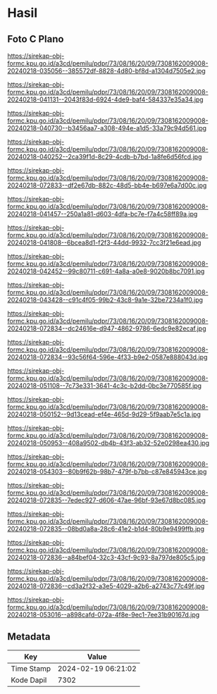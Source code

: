 # Hasil

## Foto C Plano

https://sirekap-obj-formc.kpu.go.id/a3cd/pemilu/pdpr/73/08/16/20/09/7308162009008-20240218-035056--385572df-8828-4d80-bf8d-a1304d7505e2.jpg

https://sirekap-obj-formc.kpu.go.id/a3cd/pemilu/pdpr/73/08/16/20/09/7308162009008-20240218-041131--2043f83d-6924-4de9-baf4-584337e35a34.jpg

https://sirekap-obj-formc.kpu.go.id/a3cd/pemilu/pdpr/73/08/16/20/09/7308162009008-20240218-040730--b3456aa7-a308-494e-a1d5-33a79c94d561.jpg

https://sirekap-obj-formc.kpu.go.id/a3cd/pemilu/pdpr/73/08/16/20/09/7308162009008-20240218-040252--2ca39f1d-8c29-4cdb-b7bd-1a8fe6d56fcd.jpg

https://sirekap-obj-formc.kpu.go.id/a3cd/pemilu/pdpr/73/08/16/20/09/7308162009008-20240218-072833--df2e67db-882c-48d5-bb4e-b697e6a7d00c.jpg

https://sirekap-obj-formc.kpu.go.id/a3cd/pemilu/pdpr/73/08/16/20/09/7308162009008-20240218-041457--250a1a81-d603-4dfa-bc7e-f7a4c58ff89a.jpg

https://sirekap-obj-formc.kpu.go.id/a3cd/pemilu/pdpr/73/08/16/20/09/7308162009008-20240218-041808--6bcea8d1-f2f3-44dd-9932-7cc3f21e6ead.jpg

https://sirekap-obj-formc.kpu.go.id/a3cd/pemilu/pdpr/73/08/16/20/09/7308162009008-20240218-042452--99c80711-c691-4a8a-a0e8-9020b8bc7091.jpg

https://sirekap-obj-formc.kpu.go.id/a3cd/pemilu/pdpr/73/08/16/20/09/7308162009008-20240218-043428--c91c4f05-99b2-43c8-9a1e-32be7234a1f0.jpg

https://sirekap-obj-formc.kpu.go.id/a3cd/pemilu/pdpr/73/08/16/20/09/7308162009008-20240218-072834--dc24616e-d947-4862-9786-6edc9e82ecaf.jpg

https://sirekap-obj-formc.kpu.go.id/a3cd/pemilu/pdpr/73/08/16/20/09/7308162009008-20240218-072834--93c56f64-596e-4f33-b9e2-0587e888043d.jpg

https://sirekap-obj-formc.kpu.go.id/a3cd/pemilu/pdpr/73/08/16/20/09/7308162009008-20240218-051108--7c73e331-3641-4c3c-b2dd-0bc3e770585f.jpg

https://sirekap-obj-formc.kpu.go.id/a3cd/pemilu/pdpr/73/08/16/20/09/7308162009008-20240218-050152--9d13cead-ef4e-465d-9d29-5f9aab7e5c1a.jpg

https://sirekap-obj-formc.kpu.go.id/a3cd/pemilu/pdpr/73/08/16/20/09/7308162009008-20240218-050953--408a9502-db4b-43f3-ab32-52e0298ea430.jpg

https://sirekap-obj-formc.kpu.go.id/a3cd/pemilu/pdpr/73/08/16/20/09/7308162009008-20240218-054303--80b9f62b-98b7-479f-b7bb-c87e845943ce.jpg

https://sirekap-obj-formc.kpu.go.id/a3cd/pemilu/pdpr/73/08/16/20/09/7308162009008-20240218-072835--7edec927-d606-47ae-96bf-93e67d8bc085.jpg

https://sirekap-obj-formc.kpu.go.id/a3cd/pemilu/pdpr/73/08/16/20/09/7308162009008-20240218-072835--08bd0a8a-28c6-41e2-b1d4-80b9e9499ffb.jpg

https://sirekap-obj-formc.kpu.go.id/a3cd/pemilu/pdpr/73/08/16/20/09/7308162009008-20240218-072836--a84bef04-32c3-43cf-9c93-8a797de805c5.jpg

https://sirekap-obj-formc.kpu.go.id/a3cd/pemilu/pdpr/73/08/16/20/09/7308162009008-20240218-072836--cd3a2f32-a3e5-4029-a2b6-a2743c77c49f.jpg

https://sirekap-obj-formc.kpu.go.id/a3cd/pemilu/pdpr/73/08/16/20/09/7308162009008-20240218-053016--a898cafd-072a-4f8e-9ec1-7ee31b90167d.jpg


## Metadata

| Key        | Value               |
| ---------- | ------------------- |
| Time Stamp | 2024-02-19 06:21:02 |
| Kode Dapil | 7302                |



